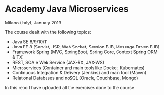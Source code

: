 # Academy Java Microservices
Milano (Italy), January 2019

The course dealt with the following topics:

* Java SE 8/9/10/11
* Java EE 8 (Servlet, JSP, Web Socket, Session EJB, Message Driven EJB) 
* Framework Spring (MVC, SpringBoot, Spring Core, Context Spring ORM & TX) 
* REST, SOA e Web Service (JAX-RX, JAX-WS) 
* Microservices (Container and main tools like Docker, Kubernates) 
* Continuous Integration & Delivery (Jenkins) and main tool (Maven) 
* Relational Databases and noSQL (Oracle, Couchbase, Mongo)

In this repo I have uploaded all the exercises done to the course
